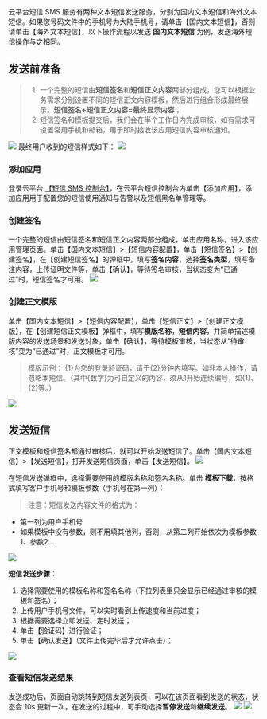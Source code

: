 云平台短信 SMS 服务有两种文本短信发送服务，分别为国内文本短信和海外文本短信。如果您号码文件中的手机号为大陆手机号，请单击【国内文本短信】，否则请单击【海外文本短信】，以下操作流程以发送 **国内文本短信** 为例，发送海外短信操作与之相同。
## 发送前准备
>1. 一个完整的短信由**短信签名**和**短信正文内容**两部分组成，您可以根据业务需求分别设置不同的短信正文内容模板，然后进行组合形成最终展示。**短信签名+短信正文内容=最终显示内容**；
>2. 短信签名和模板提交后，我们会在半个工作日内完成审核，如有需求可设置常用手机和邮箱，用于即时接收该应用短信内容审核通知。

![](http://imgcache.tcecqpoc.fsphere.cn/image/mc.qcloudimg.com/static/img/1223b6b179dbbbda7dcda06070eb4360/image.png)
最终用户收到的短信样式如下：
![](http://imgcache.tcecqpoc.fsphere.cn/image/mc.qcloudimg.com/static/img/fe223e52477df4de3fec20eeb14ddc8f/image.png)

### 添加应用
登录云平台 [【短信 SMS 控制台】](http://console.tce.fsphere.cn/sms)，在云平台短信控制台内单击【添加应用】，添加应用用于配置您的短信使用通知与告警以及短信黑名单管理等。

### 创建签名
一个完整的短信由短信签名和短信正文内容两部分组成，单击应用名称，进入该应用管理页面。单击【国内文本短信】>【短信内容配置】，单击【短信签名】>【创建签名】，在【创建短信签名】的弹框中，填写**签名内容**，选择**签名类型**，填写备注内容，上传证明文件等，单击【确认】，等待签名审核，当状态变为“已通过”时，短信签名才可用。
![](http://imgcache.tcecqpoc.fsphere.cn/image/mc.qcloudimg.com/static/img/cd087203f9437da4de62168b99377428/image.png)


### 创建正文模版
单击【国内文本短信】>【短信内容配置】，单击【短信正文】>【创建正文模版】，在【创建短信正文模板】弹框中，填写**模版名称**，**短信内容**，并简单描述模版内容的发送场景和发送对象，单击【确认】，等待模板审核，当状态从“待审核”变为“已通过”时，正文模板才可用。
>模版示例：
>   {1}为您的登录验证码，请于{2}分钟内填写。如非本人操作，请忽略本短信。（其中{数字}为可自定义的内容，须从1开始连续编号，如{1}、{2}等。）

![](http://imgcache.tcecqpoc.fsphere.cn/image/mc.qcloudimg.com/static/img/17012ece005c847f0433c65d1af2e2df/image.png)

## 发送短信
正文模板和短信签名都通过审核后，就可以开始发送短信了。单击【国内文本短信】>【发送短信】，打开发送短信页面，单击【发送短信】。
![](http://imgcache.tcecqpoc.fsphere.cn/image/mc.qcloudimg.com/static/img/5395b8f06969d4917a42bee57e4f3298/image.png)

在短信发送弹框中，选择需要使用的模版名称和签名名称。单击 **模板下载**，按格式填写客户手机号和模板参数（手机号在第一列）：

>注意：短信发送内容文件的格式为：
- 第一列为用户手机号
- 如果模板中没有参数，则不用填其他列，否则，从第二列开始依次为模板参数1、参数2...

![](http://imgcache.tcecqpoc.fsphere.cn/image/mc.qcloudimg.com/static/img/f90a8fbb46ae515a3a7c610a09f965a5/image.png)

**短信发送步骤：**
1. 选择需要使用的模板名称和签名名称（下拉列表里只会显示已经通过审核的模板和签名）；
2. 上传用户手机号文件，可以实时看到上传速度和当前进度；
3. 根据需要选择立即发送、定时发送；
4. 单击【验证码】进行验证；
5. 单击【确认发送】（文件上传完毕后才允许点击）；

![](http://imgcache.tcecqpoc.fsphere.cn/image/mc.qcloudimg.com/static/img/40589dde9926ee55f789d8ced519a316/image.png)

### 查看短信发送结果
发送成功后，页面自动跳转到短信发送列表页，可以在该页面看到发送的状态，状态会 10s 更新一次，在发送的过程中，可手动选择**暂停发送**和**继续发送**。
![](http://imgcache.tcecqpoc.fsphere.cn/image/mc.qcloudimg.com/static/img/d1587c9eb9f17c9eb19320077d735d41/image.png)
![](http://imgcache.tcecqpoc.fsphere.cn/image/mc.qcloudimg.com/static/img/588c44747f98623cc942c7dcf7b69340/image.png)

